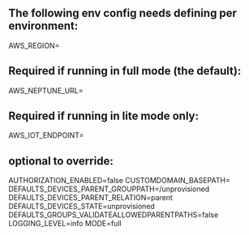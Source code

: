 ## The following env config needs defining per environment:

AWS_REGION=

## Required if running in full mode (the default):
AWS_NEPTUNE_URL=

## Required if running in lite mode only:
AWS_IOT_ENDPOINT=

## optional to override:
AUTHORIZATION_ENABLED=false
CUSTOMDOMAIN_BASEPATH=
DEFAULTS_DEVICES_PARENT_GROUPPATH=/unprovisioned
DEFAULTS_DEVICES_PARENT_RELATION=parent
DEFAULTS_DEVICES_STATE=unprovisioned
DEFAULTS_GROUPS_VALIDATEALLOWEDPARENTPATHS=false
LOGGING_LEVEL=info
MODE=full
